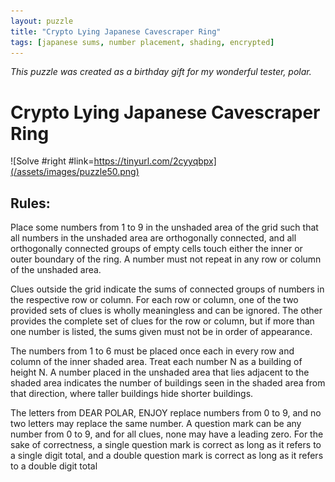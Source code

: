 ```yaml
---
layout: puzzle
title: "Crypto Lying Japanese Cavescraper Ring"
tags: [japanese sums, number placement, shading, encrypted]
---
```


*This puzzle was created as a birthday gift for my wonderful tester, polar.*

# Crypto Lying Japanese Cavescraper Ring

![Solve #right #link=https://tinyurl.com/2cyyqbpx](/assets/images/puzzle50.png)

## Rules:

Place some numbers from 1 to 9 in the unshaded area of the grid such that all numbers in the unshaded area are orthogonally connected, and all orthogonally connected groups of empty cells touch either the inner or outer boundary of the ring. A number must not repeat in any row or column of the unshaded area.

Clues outside the grid indicate the sums of connected groups of numbers in the respective row or column. For each row or column, one of the two provided sets of clues is wholly meaningless and can be ignored. The other provides the complete set of clues for the row or column, but if more than one number is listed, the sums given must not be in order of appearance.

The numbers from 1 to 6 must be placed once each in every row and column of the inner shaded area. Treat each number N as a building of height N. A number placed in the unshaded area that lies adjacent to the shaded area indicates the number of buildings seen in the shaded area from that direction, where taller buildings hide shorter buildings.

The letters from DEAR POLAR, ENJOY replace numbers from 0 to 9, and no two letters may replace the same number. A question mark can be any number from 0 to 9, and for all clues, none may have a leading zero. For the sake of correctness, a single question mark is correct as long as it refers to a single digit total, and a double question mark is correct as long as it refers to a double digit total
